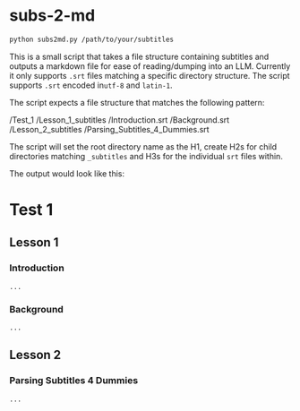 # subs-2-md

```bash
python subs2md.py /path/to/your/subtitles
```

This is a small script that takes a file structure containing subtitles and outputs a markdown file for ease of reading/dumping into an LLM.
Currently it only supports `.srt` files matching a specific directory structure. The script supports `.srt` encoded in`utf-8` and `latin-1`.

The script expects a file structure that matches the following pattern:

/Test_1
    /Lesson_1_subtitles
        /Introduction.srt
        /Background.srt
    /Lesson_2_subtitles
        /Parsing_Subtitles_4_Dummies.srt

The script will set the root directory name as the H1, create H2s for child directories matching `_subtitles` and H3s for the individual `srt` files within.

The output would look like this:

# Test 1

## Lesson 1

### Introduction
`...`

### Background
`...`

## Lesson 2

### Parsing Subtitles 4 Dummies
`...`

